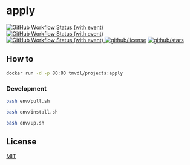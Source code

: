 # apply

[![GitHub Workflow Status (with event)](https://img.shields.io/github/actions/workflow/status/brtmvdl/apply/docker-pull.yml?label=Docker%20pull&link=https%3A%2F%2Fgithub.com%2Fbrtmvdl%2Fapply%2Factions%2Fworkflows%2Fdocker-pull.yml)](https://github.com/brtmvdl/apply/blob/main/.github/workflows/docker-push.yml) [![GitHub Workflow Status (with event)](https://img.shields.io/github/actions/workflow/status/brtmvdl/apply/docker-push.yml?label=Docker%20push&link=https%3A%2F%2Fgithub.com%2Fbrtmvdl%2Fapply%2Factions%2Fworkflows%2Fdocker-push.yml)
](https://github.com/brtmvdl/apply/actions/workflows/docker-push.yml) [![GitHub Workflow Status (with event)](https://img.shields.io/github/actions/workflow/status/brtmvdl/apply/github-release.yml?label=GitHub%20release&link=https%3A%2F%2Fgithub.com%2Fbrtmvdl%2Fapply%2Factions%2Fworkflows%2Fgithub-release.yml)
](https://github.com/brtmvdl/apply/actions/workflows/github-release.yml) [![github/license](https://img.shields.io/github/license/brtmvdl/apply)](https://img.shields.io/github/license/brtmvdl/apply)  [![github/stars](https://img.shields.io/github/stars/brtmvdl/apply?style=social)](https://img.shields.io/github/stars/brtmvdl/apply?style=social)

## How to

```sh
docker run -d -p 80:80 tmvdl/projects:apply
```

### Development

```sh
bash env/pull.sh 

bash env/install.sh 

bash env/up.sh 
```

## License

[MIT](./LICENSE)
